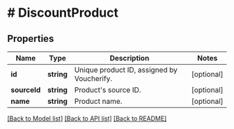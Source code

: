 # # DiscountProduct

## Properties

Name | Type | Description | Notes
------------ | ------------- | ------------- | -------------
**id** | **string** | Unique product ID, assigned by Voucherify. | [optional]
**sourceId** | **string** | Product&#39;s source ID. | [optional]
**name** | **string** | Product name. | [optional]

[[Back to Model list]](../../README.md#models) [[Back to API list]](../../README.md#endpoints) [[Back to README]](../../README.md)
